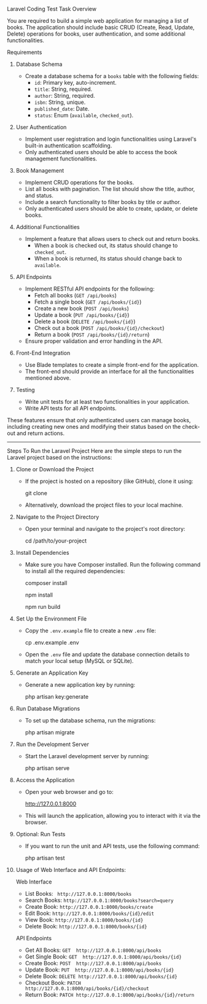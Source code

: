 Laravel Coding Test
Task Overview

You are required to build a simple web application for managing a list of books. The application should include basic CRUD (Create, Read, Update, Delete) operations for books, user authentication, and some additional functionalities.

Requirements

1. Database Schema

    - Create a database schema for a `books` table with the following fields:
        - `id`: Primary key, auto-increment.
        - `title`: String, required.
        - `author`: String, required.
        - `isbn`: String, unique.
        - `published_date`: Date.
        - `status`: Enum (`available`, `checked_out`).

2. User Authentication

    - Implement user registration and login functionalities using Laravel's built-in authentication scaffolding.
    - Only authenticated users should be able to access the book management functionalities.

3. Book Management

    - Implement CRUD operations for the books.
    - List all books with pagination. The list should show the title, author, and status.
    - Include a search functionality to filter books by title or author.
    - Only authenticated users should be able to create, update, or delete books.

4. Additional Functionalities

    - Implement a feature that allows users to check out and return books.
        - When a book is checked out, its status should change to `checked_out`.
        - When a book is returned, its status should change back to `available`.

5. API Endpoints

    - Implement RESTful API endpoints for the following:
        - Fetch all books (`GET /api/books`)
        - Fetch a single book (`GET /api/books/{id}`)
        - Create a new book (`POST /api/books`)
        - Update a book (`PUT /api/books/{id}`)
        - Delete a book (`DELETE /api/books/{id}`)
        - Check out a book (`POST /api/books/{id}/checkout`)
        - Return a book (`POST /api/books/{id}/return`)
    - Ensure proper validation and error handling in the API.

6. Front-End Integration

    - Use Blade templates to create a simple front-end for the application.
    - The front-end should provide an interface for all the functionalities mentioned above.

7. Testing
    - Write unit tests for at least two functionalities in your application.
    - Write API tests for all API endpoints.

These features ensure that only authenticated users can manage books, including creating new ones and modifying their status based on the check-out and return actions.

---------------------------------------------------------------------------------------------------

Steps To Run the Laravel Project
Here are the simple steps to run the Laravel project based on the instructions:

1. Clone or Download the Project

    - If the project is hosted on a repository (like GitHub), clone it using:

        git clone <repository-url>

    - Alternatively, download the project files to your local machine.

2. Navigate to the Project Directory

    - Open your terminal and navigate to the project's root directory:

        cd /path/to/your-project

3. Install Dependencies

    - Make sure you have Composer installed. Run the following command to install all the required dependencies:

        composer install

        npm install

        npm run build

4. Set Up the Environment File

    - Copy the `.env.example` file to create a new `.env` file:

        cp .env.example .env

    - Open the `.env` file and update the database connection details to match your local setup (MySQL or SQLite).

5. Generate an Application Key

    - Generate a new application key by running:

        php artisan key:generate

6. Run Database Migrations

    - To set up the database schema, run the migrations:

        php artisan migrate

7. Run the Development Server

    - Start the Laravel development server by running:

        php artisan serve

8. Access the Application

    - Open your web browser and go to:

        http://127.0.0.1:8000

    - This will launch the application, allowing you to interact with it via the browser.

9. Optional: Run Tests

    - If you want to run the unit and API tests, use the following command:

        php artisan test

10. Usage of Web Interface and API Endpoints:

    Web Interface

    -   List Books: ` http://127.0.0.1:8000/books`
    -   Search Books: `http://127.0.0.1:8000/books?search=query`
    -   Create Book: `http://127.0.0.1:8000/books/create`
    -   Edit Book: `http://127.0.0.1:8000/books/{id}/edit`
    -   View Book: `http://127.0.0.1:8000/books/{id}`
    -   Delete Book: `http://127.0.0.1:8000/books/{id}`

    API Endpoints

    -   Get All Books: `GET  http://127.0.0.1:8000/api/books `
    -   Get Single Book: `GET  http://127.0.0.1:8000/api/books/{id} `
    -   Create Book: `POST  http://127.0.0.1:8000/api/books `
    -   Update Book: `PUT  http://127.0.0.1:8000/api/books/{id} `
    -   Delete Book: `DELETE http://127.0.0.1:8000/api/books/{id} `
    -   Checkout Book: `PATCH http://127.0.0.1:8000/api/books/{id}/checkout `
    -   Return Book: `PATCH http://127.0.0.1:8000/api/books/{id}/return `
